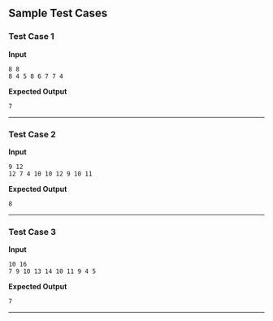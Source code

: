 ## Sample Test Cases

### Test Case 1
**Input**
```
8 8
8 4 5 8 6 7 7 4
```
**Expected Output**
```
7
```

---

### Test Case 2
**Input**
```
9 12
12 7 4 10 10 12 9 10 11   
```
**Expected Output**
```
8
```

---

### Test Case 3
**Input**
```
10 16
7 9 10 13 14 10 11 9 4 5
```
**Expected Output**
```
7
```

---